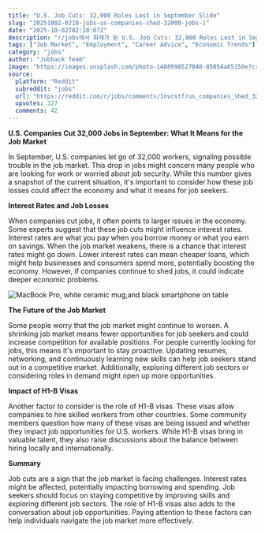 ```yaml
---
title: "U.S. Job Cuts: 32,000 Roles Lost in September Slide"
slug: "20251002-0210-jobs-us-companies-shed-32000-jobs-i"
date: "2025-10-02T02:10:07Z"
description: "r/jobs에서 화제가 된 U.S. Job Cuts: 32,000 Roles Lost in September Slide에 대한 깊이 있는 분석과 인사이트"
tags: ["Job Market", "Employment", "Career Advice", "Economic Trends"]
category: "jobs"
author: "Jobhack Team"
image: "https://images.unsplash.com/photo-1488998527040-85054a85150e?crop=entropy&cs=tinysrgb&fit=max&fm=jpg&ixid=M3w3OTU0NDF8MHwxfHNlYXJjaHwyN3x8am9iJTIwc2VhcmNofGVufDF8MHx8fDE3NTkzNzA5OTR8MA&ixlib=rb-4.1.0&q=80&w=1080"
source:
  platform: "Reddit"
  subreddit: "jobs"
  url: "https://reddit.com/r/jobs/comments/1nvcstf/us_companies_shed_32000_jobs_in_september_in/"
  upvotes: 327
  comments: 42
---
```


**U.S. Companies Cut 32,000 Jobs in September: What It Means for the Job Market**

In September, U.S. companies let go of 32,000 workers, signaling possible trouble in the job market. This drop in jobs might concern many people who are looking for work or worried about job security. While this number gives a snapshot of the current situation, it's important to consider how these job losses could affect the economy and what it means for job seekers.

**Interest Rates and Job Losses**

When companies cut jobs, it often points to larger issues in the economy. Some experts suggest that these job cuts might influence interest rates. Interest rates are what you pay when you borrow money or what you earn on savings. When the job market weakens, there is a chance that interest rates might go down. Lower interest rates can mean cheaper loans, which might help businesses and consumers spend more, potentially boosting the economy. However, if companies continue to shed jobs, it could indicate deeper economic problems.

![MacBook Pro, white ceramic mug,and black smartphone on table](https://images.unsplash.com/photo-1499750310107-5fef28a66643?crop=entropy&cs=tinysrgb&fit=max&fm=jpg&ixid=M3w3OTU0NDF8MHwxfHNlYXJjaHwyNHx8Y2FyZWVyfGVufDF8MHx8fDE3NTkzNzA5OTV8MA&ixlib=rb-4.1.0&q=80&w=1080)

**The Future of the Job Market**

Some people worry that the job market might continue to worsen. A shrinking job market means fewer opportunities for job seekers and could increase competition for available positions. For people currently looking for jobs, this means it's important to stay proactive. Updating resumes, networking, and continuously learning new skills can help job seekers stand out in a competitive market. Additionally, exploring different job sectors or considering roles in demand might open up more opportunities.

**Impact of H1-B Visas**

Another factor to consider is the role of H1-B visas. These visas allow companies to hire skilled workers from other countries. Some community members question how many of these visas are being issued and whether they impact job opportunities for U.S. workers. While H1-B visas bring in valuable talent, they also raise discussions about the balance between hiring locally and internationally.

**Summary**

Job cuts are a sign that the job market is facing challenges. Interest rates might be affected, potentially impacting borrowing and spending. Job seekers should focus on staying competitive by improving skills and exploring different job sectors. The role of H1-B visas also adds to the conversation about job opportunities. Paying attention to these factors can help individuals navigate the job market more effectively.